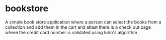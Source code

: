 # bookstore
A simple book store application where a person can select the books from a collection and add them in the cart and atlast there is a check out page where the credit card number is validated using luhn's algorithm
